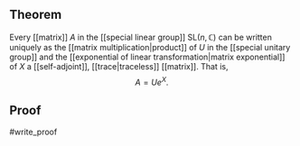 ## Theorem
Every [[matrix]] $A$ in the [[special linear group]] $\text{SL}(n,\mathbb C)$ can be written uniquely as the [[matrix multiplication|product]] of $U$ in the [[special unitary group]] and the [[exponential of linear transformation|matrix exponential]] of $X$ a [[self-adjoint]], [[trace|traceless]] [[matrix]]. That is, $$A = Ue^X.$$
## Proof
#write_proof 